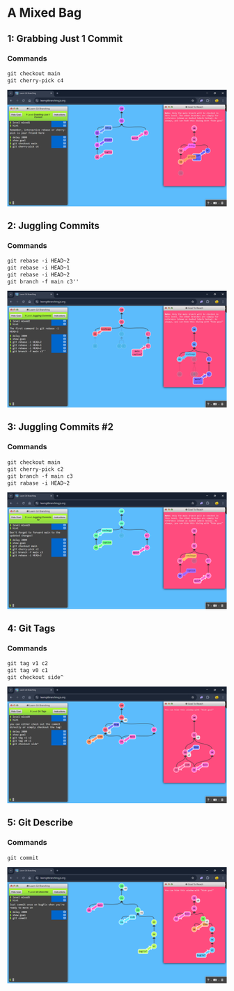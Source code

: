 # A Mixed Bag

## 1: Grabbing Just 1 Commit

### Commands

```
git checkout main
git cherry-pick c4
```

![alt text](./images/Screenshot%202025-02-18%20190005.png)

## 2: Juggling Commits

### Commands

```
git rebase -i HEAD~2
git rebase -i HEAD~1
git rebase -i HEAD~2
git branch -f main c3''
```

![alt text](./images/Screenshot%202025-02-19%20102343.png)

## 3: Juggling Commits #2

### Commands

```
git checkout main
git cherry-pick c2
git branch -f main c3
git rabase -i HEAD~2
```

![alt text](./images/Screenshot%202025-02-19%20103101.png)

## 4: Git Tags

### Commands

```
git tag v1 c2
git tag v0 c1
git checkout side^
```

![alt text](./images/Screenshot%202025-02-19%20104209.png)

## 5: Git Describe

### Commands

```
git commit
```

![alt text](./images/Screenshot%202025-02-19%20104525.png)

